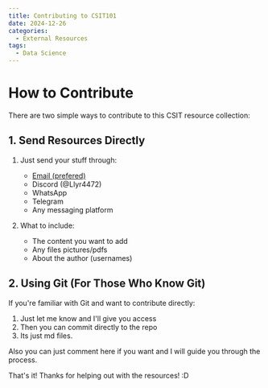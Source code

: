 ```yaml
---
title: Contributing to CSIT101
date: 2024-12-26
categories: 
  - External Resources
tags:
  - Data Science
---
```


# How to Contribute

There are two simple ways to contribute to this CSIT resource collection:

## 1. Send Resources Directly

1. Just send your stuff through:
   - [Email (prefered)](/contact/)
   - Discord (@Llyr4472)
   - WhatsApp
   - Telegram
   - Any messaging platform

2. What to include:
   - The content you want to add
   - Any files pictures/pdfs
   - About the author (usernames)

## 2. Using Git (For Those Who Know Git)

If you're familiar with Git and want to contribute directly:
1. Just let me know and I'll give you access
2. Then you can commit directly to the repo
3. Its just md files.


Also you can just comment here if you want and I will guide you through the process.

That\'s it! Thanks for helping out with the resources! :D
